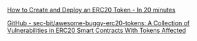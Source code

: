 
[How to Create and Deploy an ERC20 Token - In 20 minutes](https://vitto.cc/how-to-create-and-deploy-an-erc20-token-in-20-minutes)

[GitHub - sec-bit/awesome-buggy-erc20-tokens: A Collection of Vulnerabilities in ERC20 Smart Contracts With Tokens Affected](https://github.com/sec-bit/awesome-buggy-erc20-tokens)
